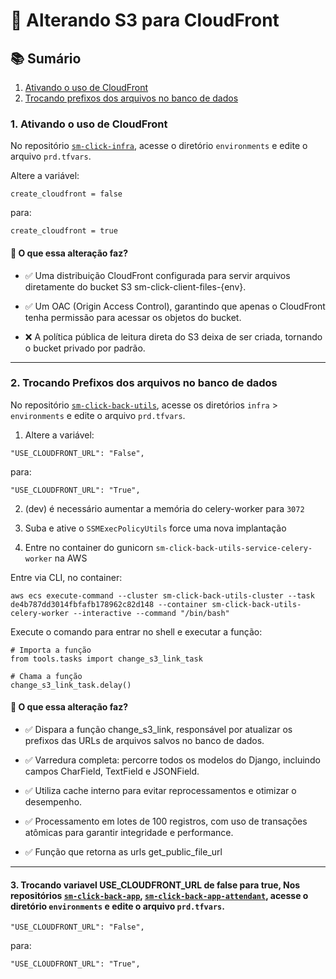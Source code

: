 # 🔄 Alterando S3 para CloudFront

## 📚 Sumário

1. [Ativando o uso de CloudFront](#1-ativando-o-uso-de-cloudfront)  
2. [Trocando prefixos dos arquivos no banco de dados](#2-trocando-prefixos-dos-arquivos-no-banco-de-dados)


### 1. Ativando o uso de CloudFront

No repositório [`sm-click-infra`](https://github.com/service-marketing/sm-click-infra), acesse o diretório `environments` e edite o arquivo `prd.tfvars`.

Altere a variável:

```hcl
create_cloudfront = false
```

para:

```hcl
create_cloudfront = true
```

#### 🔧 O que essa alteração faz?

- ✅ Uma distribuição CloudFront configurada para servir arquivos diretamente do bucket S3 sm-click-client-files-{env}.

- ✅ Um OAC (Origin Access Control), garantindo que apenas o CloudFront tenha permissão para acessar os objetos do bucket.

- ❌ A política pública de leitura direta do S3 deixa de ser criada, tornando o bucket privado por padrão.

<hr />

### 2. Trocando Prefixos dos arquivos no banco de dados 

No repositório [`sm-click-back-utils`](https://github.com/service-marketing/sm-click-back-utils), acesse os diretórios `infra` > `environments` e edite o arquivo `prd.tfvars`.

1. Altere a variável:

```hcl
"USE_CLOUDFRONT_URL": "False",
```

para:

```hcl
"USE_CLOUDFRONT_URL": "True",
```

2. (dev) é necessário aumentar a memória do celery-worker para `3072`

3. Suba e ative o `SSMExecPolicyUtils` force uma nova implantação

4. Entre no container do gunicorn `sm-click-back-utils-service-celery-worker` na AWS

Entre via CLI, no container:

```hcl
aws ecs execute-command --cluster sm-click-back-utils-cluster --task de4b787dd3014fbfafb178962c82d148 --container sm-click-back-utils-celery-worker --interactive --command "/bin/bash" 
```

Execute o comando para entrar no shell e executar a função:

```hcl
# Importa a função
from tools.tasks import change_s3_link_task

# Chama a função
change_s3_link_task.delay()
```

#### 🔧 O que essa alteração faz?

- ✅ Dispara a função change_s3_link, responsável por atualizar os prefixos das URLs de arquivos salvos no banco de dados.
  
- ✅ Varredura completa: percorre todos os modelos do Django, incluindo campos CharField, TextField e JSONField.
  
- ✅ Utiliza cache interno para evitar reprocessamentos e otimizar o desempenho.
  
- ✅ Processamento em lotes de 100 registros, com uso de transações atômicas para garantir integridade e performance.

- ✅ Função que retorna as urls get_public_file_url
  
<hr />


#### 3. Trocando variavel USE_CLOUDFRONT_URL de false para true, Nos repositórios [`sm-click-back-app`](https://github.com/service-marketing/sm-click-back-app), [`sm-click-back-app-attendant`](https://github.com/service-marketing/sm-click-back-app-attendant), acesse o diretório `environments` e edite o arquivo `prd.tfvars`.

```hcl
"USE_CLOUDFRONT_URL": "False",
```

para:

```hcl
"USE_CLOUDFRONT_URL": "True",
```

